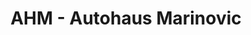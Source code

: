 ---
title: "AHM - Autohaus Marinovic"
url: /toeplitsch/ahm-autohaus-marinovic/
shop: Autowerkstatt
---